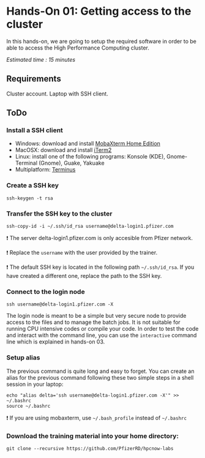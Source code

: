 <!--
Copyright (C) 2017 Jordi Blasco
Permission is granted to copy, distribute and/or modify this document
under the terms of the GNU Free Documentation License, Version 1.3
or any later version published by the Free Software Foundation;
with no Invariant Sections, no Front-Cover Texts, and no Back-Cover Texts.
A copy of the license is included in the section entitled "GNU
Free Documentation License".

HPCNow!, hereby disclaims all copyright interest in this document
`hpcnow-labs' written by Jordi Blasco.
-->
# Hands-On 01: Getting access to the cluster

In this hands-on, we are going to setup the required software in order to be able to access the High Performance Computing cluster.

*Estimated time : 15 minutes*

## Requirements
Cluster account.
Laptop with SSH client.

## ToDo

### Install a SSH client

* Windows: download and install [MobaXterm Home Edition](http://mobaxterm.mobatek.net/download-home-edition.html)
* MacOSX: download and install [iTerm2](https://www.iterm2.com/downloads.html)
* Linux: install one of the following programs: Konsole (KDE), Gnome-Terminal (Gnome), Guake, Yakuake
* Multiplatform: [Terminus](https://eugeny.github.io/terminus/)

### Create a SSH key

```
ssh-keygen -t rsa
```

### Transfer the SSH key to the cluster


```
ssh-copy-id -i ~/.ssh/id_rsa username@delta-login1.pfizer.com
```

:heavy_exclamation_mark: The server delta-login1.pfizer.com is only accesible from Pfizer network.

:heavy_exclamation_mark: Replace the ```username``` with the user provided by the trainer.

:heavy_exclamation_mark: The default SSH key is located in the following path ```~/.ssh/id_rsa```. If you have created a different one, replace the path to the SSH key.

### Connect to the login node

```
ssh username@delta-login1.pfizer.com -X
```

The login node is meant to be a simple but very secure node to provide access to the files and to manage the batch jobs. It is not suitable for running CPU intensive codes or compile your code. In order to test the code and interact with the command line, you can use the ```interactive``` command line which is explained in hands-on 03.

### Setup alias
The previous command is quite long and easy to forget. You can create an alias for the previous command following these two simple steps in a shell session in your laptop:

```
echo "alias delta='ssh username@delta-login1.pfizer.com -X'" >> ~/.bashrc
source ~/.bashrc
```
:heavy_exclamation_mark: If you are using mobaxterm, use ```~/.bash_profile``` instead of ```~/.bashrc```

### Download the training material into your home directory:

```
git clone --recursive https://github.com/PfizerRD/hpcnow-labs
```
